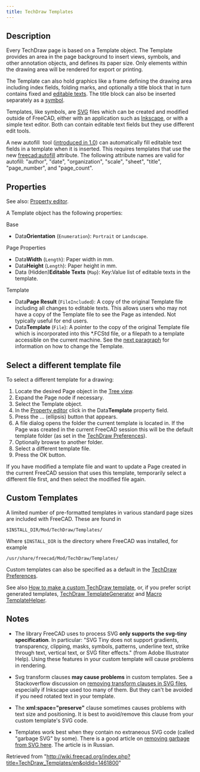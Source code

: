```yaml
---
title: TechDraw Templates
---
```

## Description

Every TechDraw page is based on a Template object. The Template provides an area in the page background to insert views, symbols, and other annotation objects, and defines its paper size. Only elements within the drawing area will be rendered for export or printing.

The Template can also hold graphics like a frame defining the drawing area including index fields, folding marks, and optionally a title block that in turn contains fixed and [editable texts](/Svg_Namespace#freecad:editable "Svg Namespace"). The title block can also be inserted separately as a [symbol](/TechDraw_Symbol "TechDraw Symbol").

Templates, like symbols, are [SVG](/SVG "SVG") files which can be created and modified outside of FreeCAD, either with an application such as [Inkscape](https://en.wikipedia.org/wiki/Inkscape), or with a simple text editor. Both can contain editable text fields but they use different edit tools.

A new autofill  tool ([introduced in 1.0](/Release_notes_1.0 "Release notes 1.0")) can automatically fill editable text fields in a template when it is inserted. This requires templates that use the new [freecad:autofill](/Svg_Namespace#freecad:autofill "Svg Namespace") attribute. The following attribute names are valid for autofill: "author", "date", "organization", "scale", "sheet", "title", "page\_number", and "page\_count".

## Properties

See also: [Property editor](/Property_editor "Property editor").

A Template object has the following properties:

Base

* Data**Orientation** (`Enumeration`): `Portrait` or `Landscape`.

Page Properties

* Data**Width** (`Length`): Paper width in mm.
* Data**Height** (`Length`): Paper height in mm.
* Data (Hidden)**Editable Texts** (`Map`): Key:Value list of editable texts in the template.

Template

* Data**Page Result** (`FileIncluded`): A copy of the original Template file including all changes to editable texts. This allows users who may not have a copy of the Template file to see the Page as intended. Not typically useful for end users.
* Data**Template** (`File`): A pointer to the copy of the original Template file which is incorporated into this \*.FCStd file, or a filepath to a template accessible on the current machine. See the [next paragraph](#Select_a_different_template_file) for information on how to change the Template.

## Select a different template file

To select a different template for a drawing:

1. Locate the desired Page object in the [Tree view](/Tree_view "Tree view").
2. Expand the Page node if necessary.
3. Select the Template object.
4. In the [Property editor](/Property_editor "Property editor") click in the Data**Template** property field.
5. Press the ... (ellipsis) button that appears.
6. A file dialog opens the folder the current template is located in. If the Page was created in the current FreeCAD session this will be the default template folder (as set in the [TechDraw Preferences](/TechDraw_Preferences#Files "TechDraw Preferences")).
7. Optionally browse to another folder.
8. Select a different template file.
9. Press the OK button.

If you have modified a template file and want to update a Page created in the current FreeCAD session that uses this template, temporarily select a different file first, and then select the modified file again.

## Custom Templates

A limited number of pre-formatted templates in various standard page sizes are included with FreeCAD. These are found in

```
$INSTALL_DIR/Mod/TechDraw/Templates/

```

Where `$INSTALL_DIR` is the directory where FreeCAD was installed, for example

```
/usr/share/freecad/Mod/TechDraw/Templates/

```

Custom templates can also be specified as a default in the [TechDraw Preferences](/TechDraw_Preferences "TechDraw Preferences").

See also [How to make a custom TechDraw template](/TechDraw_TemplateHowTo "TechDraw TemplateHowTo"), or, if you prefer script generated templates, [TechDraw TemplateGenerator](/TechDraw_TemplateGenerator "TechDraw TemplateGenerator") and [Macro TemplateHelper](/Macro_TemplateHelper "Macro TemplateHelper").

## Notes

* The library FreeCAD uses to process SVG **only supports the svg-tiny specification**. In particular: "SVG Tiny does not support gradients, transparency, clipping, masks, symbols, patterns, underline text, strike through text, vertical text, or SVG filter effects." (from Adobe Illustrator Help). Using these features in your custom template will cause problems in rendering.

* Svg transform clauses **may cause problems** in custom templates. See a Stackoverflow discussion on [removing transform clauses in SVG files](https://stackoverflow.com/questions/13329125/removing-transforms-in-svg-files), especially if Inkscape used too many of them. But they can't be avoided if you need rotated text in your template.

* The **xml:space="preserve"** clause sometimes causes problems with text size and positioning. It is best to avoid/remove this clause from your custom template's SVG code.

* Templates work best when they contain no extraneous SVG code (called "garbage SVG" by some). There is a good article on [removing garbage from SVG here](https://freecad-gost.ru/news/gost-templates-techdraw-09-01-2020/). The article is in Russian.

Retrieved from "<http://wiki.freecad.org/index.php?title=TechDraw_Templates/en&oldid=1461800>"